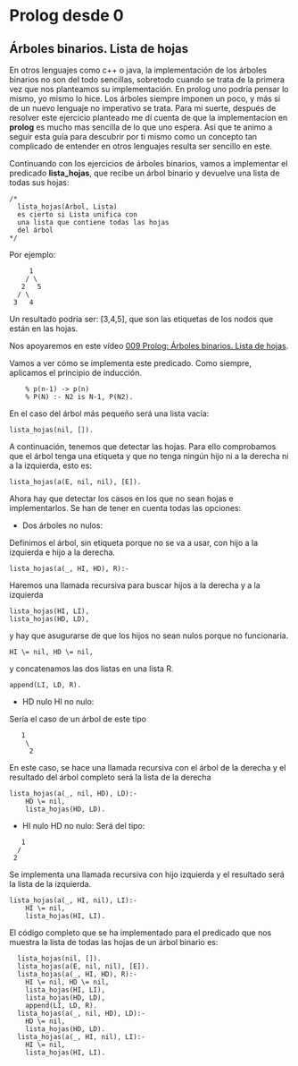 # Prolog desde 0
## Árboles binarios. Lista de hojas

En otros lenguajes como c++ o java, la implementación de los árboles binarios no son del todo sencillas, sobretodo cuando se trata de la primera vez que nos planteamos su implementación. En prolog uno podría pensar lo mismo, yo mismo lo hice. Los árboles siempre imponen un poco, y más si de un nuevo lenguaje no imperativo se trata. Para mi suerte, después de resolver este ejercicio planteado me dí cuenta de que la implementacion en **prolog** es mucho mas sencilla de lo que uno espera. Así que te animo a seguir esta guía para descubrir por ti mismo como un concepto tan complicado de entender en otros lenguajes resulta ser sencillo en este.

Continuando con los ejercicios de árboles binarios, vamos a implementar el predicado **lista_hojas**, que recibe un árbol binario 
y devuelve una lista de todas sus hojas:
```
/* 
  lista_hojas(Arbol, Lista)
  es cierto si Lista unifica con 
  una lista que contiene todas las hojas
  del árbol
*/
```
Por ejemplo:
```
     1
    / \
   2   5
  / \ 
 3   4 
```
Un resultado podría ser: [3,4,5], que son las etiquetas de los nodos que están en las hojas.

Nos apoyaremos en este vídeo  [009 Prolog: Árboles binarios. Lista de hojas](https://www.youtube.com/watch?v=5OQ3uL4uJPg&list=PL_d-XKRO_5G_4k1l6Dz81JhyLnyXRkEsP&index=34).

Vamos a ver cómo se implementa este predicado. Como siempre, aplicamos el principio de inducción. 
```
	% p(n-1) -> p(n)
	% P(N) :- N2 is N-1, P(N2).
```
En el caso del árbol más pequeño será una lista vacía:
```
lista_hojas(nil, []).
```

A continuación, tenemos que detectar las hojas. Para ello comprobamos que el árbol tenga una etiqueta y que no tenga ningún hijo ni a la derecha ni a la izquierda, esto es:
```
lista_hojas(a(E, nil, nil), [E]).
```

Ahora hay que detectar los casos en los que no sean hojas e implementarlos. Se han de tener en cuenta todas las opciones:

- Dos árboles no nulos:

Definimos el árbol, sin etiqueta porque no se va a usar, con hijo a la izquierda e hijo a la derecha.
```
lista_hojas(a(_, HI, HD), R):-
```
Haremos una llamada recursiva para buscar hijos a la derecha y a la izquierda
```
lista_hojas(HI, LI),
lista_hojas(HD, LD), 
```
y hay que asugurarse de que los hijos no sean nulos porque no funcionaria.
```
HI \= nil, HD \= nil,
```
y concatenamos las dos listas en una lista R.
```
append(LI, LD, R).
```
- HD nulo HI no nulo:

Sería el caso de un árbol de este tipo
```
   1
    \
     2
```

En este caso, se hace una llamada recursiva con el árbol de la derecha y el resultado del árbol completo será la lista de la derecha
```
lista_hojas(a(_, nil, HD), LD):-
    HD \= nil,
    lista_hojas(HD, LD).
```
- HI nulo HD no nulo:
Será del tipo:
```
   1
  /
 2
```

Se implementa una llamada recursiva con hijo izquierda y el resultado será la lista de la izquierda.
```
lista_hojas(a(_, HI, nil), LI):-
    HI \= nil,
    lista_hojas(HI, LI).
```

El código completo que se ha implementado para el predicado que nos muestra la lista de todas las hojas de un árbol binario es:
```
  lista_hojas(nil, []).
  lista_hojas(a(E, nil, nil), [E]).
  lista_hojas(a(_, HI, HD), R):-
    HI \= nil, HD \= nil,
    lista_hojas(HI, LI),
    lista_hojas(HD, LD),	
    append(LI, LD, R).
  lista_hojas(a(_, nil, HD), LD):-
    HD \= nil,
    lista_hojas(HD, LD).
  lista_hojas(a(_, HI, nil), LI):-
    HI \= nil,
    lista_hojas(HI, LI).
```
